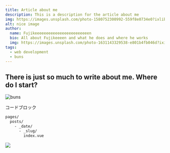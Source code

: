 ```yaml
---
title: Article about me
description: This is a description for the article about me
img: https://images.unsplash.com/photo-1580752300992-559f8e0734e0?ixlib=rb-1.2.1&ixid=eyJhcHBfaWQiOjEyMDd9&auto=format&fit=crop&w=634&q=80
alt: nice image
author: 
  name: Fujikeeeeeeeeeeeeeeeeeeeeeeeen
  bio: All about Fujikeeeen and what he does and where he works
  img: https://images.unsplash.com/photo-1631143329538-e801b4fb046d?ixid=MnwxMjA3fDB8MHxwaG90by1wYWdlfHx8fGVufDB8fHx8&ixlib=rb-1.2.1&auto=format&fit=crop&w=634&q=80
tags: 
  - web development
  - buns
---
```

## There is just so much to write about me. Where do I start?

![buns](/myblog/img/buns.jpg "buns")
<!-- ![buns](\images\buns.jpg "buns") -->

コードブロック
```bash
pages/
  posts/ 
    - _date/
      - _slug/
        index.vue
```

<script language="javascript" src="//ad.jp.ap.valuecommerce.com/servlet/jsbanner?sid=3620897&pid=887445427"></script><noscript><a href="//ck.jp.ap.valuecommerce.com/servlet/referral?sid=3620897&pid=887445427" rel="nofollow"><img src="//ad.jp.ap.valuecommerce.com/servlet/gifbanner?sid=3620897&pid=887445427" border="0"></a></noscript>